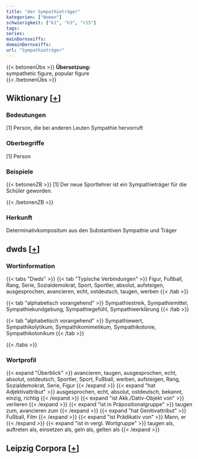 ```yaml
---
title: "der Sympathieträger"
kategorien: ["Nomen"]
schwierigkeit: ["k1", "h3", "r15"]
tags:
series:
mainDornseiffs:
domainDornseiffs:
url: "Sympathieträger"
---
```


{{< betonenÜbs >}}
**Übersetzung:**  
sympathetic figure, popular figure  
{{< /betonenÜbs >}}

## Wiktionary [[+](https://de.wiktionary.org/wiki/Sympathieträger)]

### Bedeutungen
[1] Person, die bei anderen Leuten Sympathie hervorruft  

### Oberbegriffe
[1] Person  

### Beispiele
{{< betonenZB >}}
[1] Der neue Sportlehrer ist ein Sympathieträger für die Schüler geworden.  

{{< /betonenZB >}}
### Herkunft
Determinativkompositum aus den Substantiven Sympathie und Träger  



## dwds [[+](https://www.dwds.de/wb/Sympathieträger)]

### Wortinformation
{{< tabs "Dwds" >}}
{{< tab "Typische Verbindungen" >}}
Figur, Fußball, Rang, Serie, Sozialdemokrat, Sport, Sportler, absolut, aufsteigen, ausgesprochen, avancieren, echt, ostdeutsch, taugen, werben
{{< /tab >}}

{{< tab "alphabetisch vorangehend" >}}
Sympathiestreik, Sympathiemittel, Sympathiekundgebung, Sympathiegefühl, Sympathieerklärung
{{< /tab >}}

{{< tab "alphabetisch vorangehend" >}}
Sympathiewert, Sympathikolytikum, Sympathikomimetikum, Sympathikotonie, Sympathikotonikum
{{< /tab >}}

{{< /tabs >}}

### Wortprofil
{{< expand "Überblick" >}} avancieren, taugen, ausgesprochen, echt, absolut, ostdeutsch, Sportler, Sport, Fußball, werben, aufsteigen, Rang, Sozialdemokrat, Serie, Figur {{< /expand >}}
{{< expand "hat Adjektivattribut" >}} ausgesprochen, echt, absolut, ostdeutsch, bekannt, einzig, richtig {{< /expand >}}
{{< expand "ist Akk./Dativ-Objekt von" >}} verlieren {{< /expand >}}
{{< expand "ist in Präpositionalgruppe" >}} taugen zum, avancieren zum {{< /expand >}}
{{< expand "hat Genitivattribut" >}} Fußball, Film {{< /expand >}}
{{< expand "ist Prädikativ von" >}} Mann, er {{< /expand >}}
{{< expand "ist in vergl. Wortgruppe" >}} taugen als, auftreten als, einsetzen als, geln als, gelten als {{< /expand >}}

## Leipzig Corpora [[+](https://corpora.uni-leipzig.de/en/res?word=Sympathieträger&corpusId=deu_newscrawl-public_2018)]

